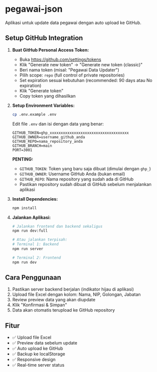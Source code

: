 # pegawai-json

Aplikasi untuk update data pegawai dengan auto upload ke GitHub.

## Setup GitHub Integration

1. **Buat GitHub Personal Access Token:**
   - Buka https://github.com/settings/tokens
   - Klik "Generate new token" → "Generate new token (classic)"
   - Beri nama token (misal: "Pegawai Data Updater")
   - Pilih scope: `repo` (full control of private repositories)
   - Set expiration sesuai kebutuhan (recommended: 90 days atau No expiration)
   - Klik "Generate token"
   - Copy token yang dihasilkan

2. **Setup Environment Variables:**
   ```bash
   cp .env.example .env
   ```
   
   Edit file `.env` dan isi dengan data yang benar:
   ```env
   GITHUB_TOKEN=ghp_xxxxxxxxxxxxxxxxxxxxxxxxxxxxxxxxxxxx
   GITHUB_OWNER=username_github_anda
   GITHUB_REPO=nama_repository_anda
   GITHUB_BRANCH=main
   PORT=3001
   ```
   
   **PENTING:** 
   - `GITHUB_TOKEN`: Token yang baru saja dibuat (dimulai dengan `ghp_`)
   - `GITHUB_OWNER`: Username GitHub Anda (bukan email)
   - `GITHUB_REPO`: Nama repository yang sudah ada di GitHub
   - Pastikan repository sudah dibuat di GitHub sebelum menjalankan aplikasi

3. **Install Dependencies:**
   ```bash
   npm install
   ```

4. **Jalankan Aplikasi:**
   ```bash
   # Jalankan frontend dan backend sekaligus
   npm run dev:full
   
   # Atau jalankan terpisah:
   # Terminal 1: Backend
   npm run server
   
   # Terminal 2: Frontend  
   npm run dev
   ```

## Cara Penggunaan

1. Pastikan server backend berjalan (indikator hijau di aplikasi)
2. Upload file Excel dengan kolom: Nama, NIP, Golongan, Jabatan
3. Review preview data yang akan diupdate
4. Klik "Konfirmasi & Simpan" 
5. Data akan otomatis terupload ke GitHub repository

## Fitur

- ✅ Upload file Excel
- ✅ Preview data sebelum update
- ✅ Auto upload ke GitHub
- ✅ Backup ke localStorage
- ✅ Responsive design
- ✅ Real-time server status